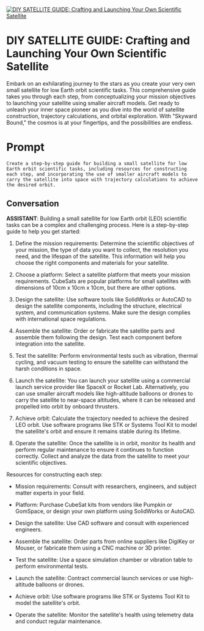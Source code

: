 
[![DIY SATELLITE GUIDE: Crafting and Launching Your Own Scientific Satellite](https://flow-prompt-covers.s3.us-west-1.amazonaws.com/icon/cute/cute_4.png)]()
# DIY SATELLITE GUIDE: Crafting and Launching Your Own Scientific Satellite 
Embark on an exhilarating journey to the stars as you create your very own small satellite for low Earth orbit scientific tasks. This comprehensive guide takes you through each step, from conceptualizing your mission objectives to launching your satellite using smaller aircraft models. Get ready to unleash your inner space pioneer as you dive into the world of satellite construction, trajectory calculations, and orbital exploration. With "Skyward Bound," the cosmos is at your fingertips, and the possibilities are endless.

# Prompt

```
Create a step-by-step guide for building a small satellite for low Earth orbit scientific tasks, including resources for constructing each step, and incorporating the use of smaller aircraft models to carry the satellite into space with trajectory calculations to achieve the desired orbit.
```

## Conversation

**ASSISTANT**: Building a small satellite for low Earth orbit (LEO) scientific tasks can be a complex and challenging process. Here is a step-by-step guide to help you get started:



1. Define the mission requirements: Determine the scientific objectives of your mission, the type of data you want to collect, the resolution you need, and the lifespan of the satellite. This information will help you choose the right components and materials for your satellite.



2. Choose a platform: Select a satellite platform that meets your mission requirements. CubeSats are popular platforms for small satellites with dimensions of 10cm x 10cm x 10cm, but there are other options.



3. Design the satellite: Use software tools like SolidWorks or AutoCAD to design the satellite components, including the structure, electrical system, and communication systems. Make sure the design complies with international space regulations.



4. Assemble the satellite: Order or fabricate the satellite parts and assemble them following the design. Test each component before integration into the satellite.



5. Test the satellite: Perform environmental tests such as vibration, thermal cycling, and vacuum testing to ensure the satellite can withstand the harsh conditions in space.



6. Launch the satellite: You can launch your satellite using a commercial launch service provider like SpaceX or Rocket Lab. Alternatively, you can use smaller aircraft models like high-altitude balloons or drones to carry the satellite to near-space altitudes, where it can be released and propelled into orbit by onboard thrusters.



7. Achieve orbit: Calculate the trajectory needed to achieve the desired LEO orbit. Use software programs like STK or Systems Tool Kit to model the satellite's orbit and ensure it remains stable during its lifetime.



8. Operate the satellite: Once the satellite is in orbit, monitor its health and perform regular maintenance to ensure it continues to function correctly. Collect and analyze the data from the satellite to meet your scientific objectives.



Resources for constructing each step:

- Mission requirements: Consult with researchers, engineers, and subject matter experts in your field.

- Platform: Purchase CubeSat kits from vendors like Pumpkin or GomSpace, or design your own platform using SolidWorks or AutoCAD.

- Design the satellite: Use CAD software and consult with experienced engineers.

- Assemble the satellite: Order parts from online suppliers like DigiKey or Mouser, or fabricate them using a CNC machine or 3D printer.

- Test the satellite: Use a space simulation chamber or vibration table to perform environmental tests.

- Launch the satellite: Contract commercial launch services or use high-altitude balloons or drones.

- Achieve orbit: Use software programs like STK or Systems Tool Kit to model the satellite's orbit.

- Operate the satellite: Monitor the satellite's health using telemetry data and conduct regular maintenance.


